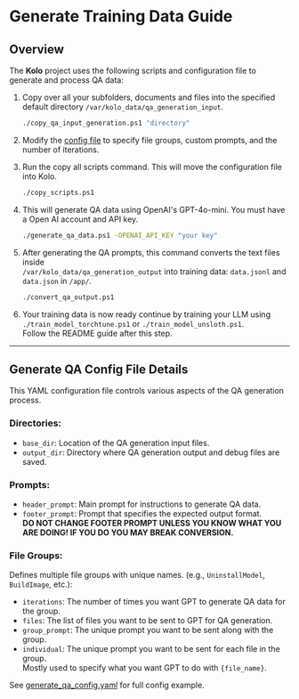 # Generate Training Data Guide

## Overview

The **Kolo** project uses the following scripts and configuration file to generate and process QA data:

1. Copy over all your subfolders, documents and files into the specified default directory `/var/kolo_data/qa_generation_input`.
   ```bash
   ./copy_qa_input_generation.ps1 "directory"
   ```

2. Modify the [config file](https://github.com/MaxHastings/Kolo/blob/main/scripts/generate_qa_config.yaml) to specify file groups, custom prompts, and the number of iterations.  
   
4. Run the copy all scripts command. This will move the configuration file into Kolo.

   ```bash
   ./copy_scripts.ps1
   ```

5. This will generate QA data using OpenAI's GPT-4o-mini. You must have a Open AI account and API key.
   ```bash
   ./generate_qa_data.ps1 -OPENAI_API_KEY "your key"
   ```

6. After generating the QA prompts, this command converts the text files inside  
   `/var/kolo_data/qa_generation_output` into training data: `data.jsonl` and `data.json` in `/app/`.
   ```bash
   ./convert_qa_output.ps1
   ```

7. Your training data is now ready continue by training your LLM using `./train_model_torchtune.ps1` or `./train_model_unsloth.ps1`.  
  Follow the README guide after this step.

---

## Generate QA Config File Details

This YAML configuration file controls various aspects of the QA generation process.

### **Directories:**

- `base_dir`: Location of the QA generation input files.
- `output_dir`: Directory where QA generation output and debug files are saved.

### **Prompts:**

- `header_prompt`: Main prompt for instructions to generate QA data.
- `footer_prompt`: Prompt that specifies the expected output format.  
  **DO NOT CHANGE FOOTER PROMPT UNLESS YOU KNOW WHAT YOU ARE DOING! IF YOU DO YOU MAY BREAK CONVERSION.**

### **File Groups:**

Defines multiple file groups with unique names. (e.g., `UninstallModel`, `BuildImage`, etc.):

- `iterations`: The number of times you want GPT to generate QA data for the group.
- `files`: The list of files you want to be sent to GPT for QA generation.
- `group_prompt`: The unique prompt you want to be sent along with the group.
- `individual`: The unique prompt you want to be sent for each file in the group.  
  Mostly used to specify what you want GPT to do with `{file_name}`.

See [generate_qa_config.yaml](https://github.com/MaxHastings/Kolo/blob/main/scripts/generate_qa_config.yaml) for full config example.
